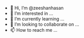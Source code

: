 - 👋 Hi, I’m @zeeshanhasan
- 👀 I’m interested in ...
- 🌱 I’m currently learning ...
- 💞️ I’m looking to collaborate on ...
- 📫 How to reach me ...

<!---
zeeshanhasan/zeeshanhasan is a ✨ special ✨ repository because its `README.md` (this file) appears on your GitHub profile.
You can click the Preview link to take a look at your changes.
--->
